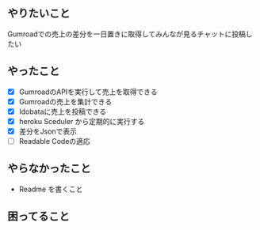 ## やりたいこと

Gumroadでの売上の差分を一日置きに取得してみんなが見るチャットに投稿したい

## やったこと

- [x] GumroadのAPIを実行して売上を取得できる
- [x] Gumroadの売上を集計できる
- [x] Idobataに売上を投稿できる
- [x] heroku Sceduler から定期的に実行する 
- [x] 差分をJsonで表示
- [ ] Readable Codeの適応

## やらなかったこと
- Readme を書くこと

## 困ってること

